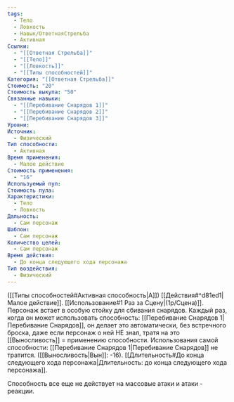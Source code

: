 ```yaml
---
tags:
  - Тело
  - Ловкость
  - Навык/ОтветнаяСтрельба
  - Активная
Ссылки:
  - "[[Ответная Стрельба]]"
  - "[[Тело]]"
  - "[[Ловкость]]"
  - "[[Типы способностей]]"
Категория: "[[Ответная Стрельба]]"
Стоимость: "20"
Стоимость выкупа: "50"
Связанные навыки:
  - "[[Перебивание Снарядов 1]]"
  - "[[Перебивание Снарядов 2]]"
  - "[[Перебивание Снарядов 3]]"
Уровни: 
Источник:
  - Физический
Тип способности:
  - Активная
Время применения:
  - Малое действие
Стоимость применения:
  - "16"
Используемый пул: 
Стоимость пула: 
Характеристики:
  - Тело
  - Ловкость
Дальность:
  - Сам персонаж
Шаблон:
  - Сам персонаж
Количество целей:
  - Сам персонаж
Время действия:
  - До конца следующего хода персонажа
Тип воздействия:
  - Физический
---
```

([[Типы способностей#Активная способность|А]]) [[Действия#^d81ed1|Малое действие]]. [[Использование#1 Раз за Сцену|(1р/Сцена)]]. Персонаж встает в особую стойку для сбивания снарядов. Каждый раз, когда он может использовать способность: [[Перебивание Снарядов 1|Перебивание Снарядов]], он делает это автоматически, без встречного броска, даже если персонаж о ней НЕ знал, тратя на это [[Выносливость]] = применению способности. Использования самой способности: [[Перебивание Снарядов 1|Перебивание Снарядов]] не тратится. 
([[Выносливость|Вын]]: -16). 
[[Длительность#До конца следующего хода персонажа|Длительность: до конца следующего хода персонажа]]. 

Способность все еще не действует на массовые атаки и атаки - реакции. 

